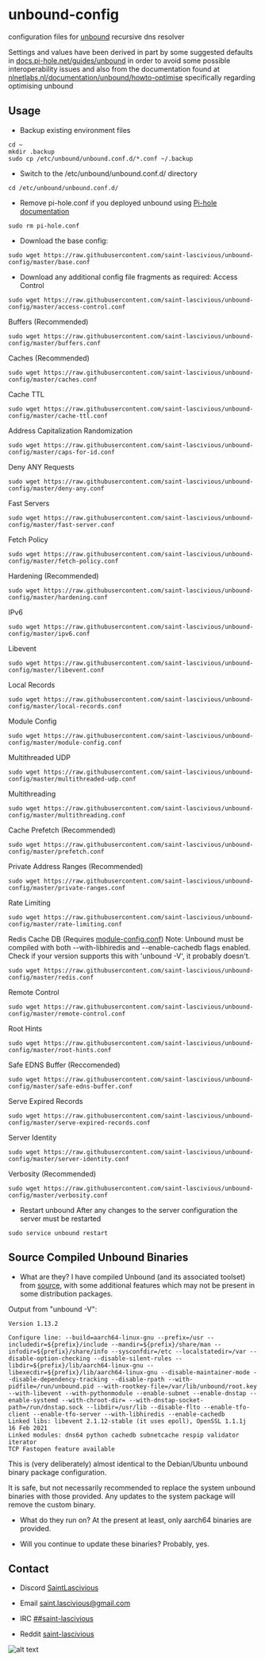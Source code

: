 # unbound-config

configuration files for [unbound](https://nlnetlabs.nl/projects/unbound/about/) recursive dns resolver

Settings and values have been derived in part by some suggested
defaults in [docs.pi-hole.net/guides/unbound](https://docs.pi-hole.net/guides/unbound/) in order to avoid
some possible interoperability issues and also from the documentation
found at [nlnetlabs.nl/documentation/unbound/howto-optimise](https://nlnetlabs.nl/documentation/unbound/howto-optimise/) 
specifically regarding optimising unbound

## Usage
* Backup existing environment files
```
cd ~
mkdir .backup
sudo cp /etc/unbound/unbound.conf.d/*.conf ~/.backup
```
* Switch to the /etc/unbound/unbound.conf.d/ directory
```
cd /etc/unbound/unbound.conf.d/
```

* Remove pi-hole.conf if you deployed unbound using [Pi-hole documentation](https://docs.pi-hole.net/guides/unbound/)
```
sudo rm pi-hole.conf
```

* Download the base config:
```
sudo wget https://raw.githubusercontent.com/saint-lascivious/unbound-config/master/base.conf
```

* Download any additional config file fragments as required:
Access Control
```
sudo wget https://raw.githubusercontent.com/saint-lascivious/unbound-config/master/access-control.conf
```
Buffers (Recommended)
```
sudo wget https://raw.githubusercontent.com/saint-lascivious/unbound-config/master/buffers.conf
```
Caches (Recommended)
```
sudo wget https://raw.githubusercontent.com/saint-lascivious/unbound-config/master/caches.conf
```
Cache TTL
```
sudo wget https://raw.githubusercontent.com/saint-lascivious/unbound-config/master/cache-ttl.conf
```
Address Capitalization Randomization
```
sudo wget https://raw.githubusercontent.com/saint-lascivious/unbound-config/master/caps-for-id.conf
```
Deny ANY Requests
```
sudo wget https://raw.githubusercontent.com/saint-lascivious/unbound-config/master/deny-any.conf
```
Fast Servers
```
sudo wget https://raw.githubusercontent.com/saint-lascivious/unbound-config/master/fast-server.conf
```
Fetch Policy
```
sudo wget https://raw.githubusercontent.com/saint-lascivious/unbound-config/master/fetch-policy.conf
```
Hardening (Recommended)
```
sudo wget https://raw.githubusercontent.com/saint-lascivious/unbound-config/master/hardening.conf
```
IPv6
```
sudo wget https://raw.githubusercontent.com/saint-lascivious/unbound-config/master/ipv6.conf
```
Libevent
```
sudo wget https://raw.githubusercontent.com/saint-lascivious/unbound-config/master/libevent.conf
```
Local Records
```
sudo wget https://raw.githubusercontent.com/saint-lascivious/unbound-config/master/local-records.conf
```
Module Config
```
sudo wget https://raw.githubusercontent.com/saint-lascivious/unbound-config/master/module-config.conf
```
Multithreaded UDP
```
sudo wget https://raw.githubusercontent.com/saint-lascivious/unbound-config/master/multithreaded-udp.conf
```
Multithreading
```
sudo wget https://raw.githubusercontent.com/saint-lascivious/unbound-config/master/multithreading.conf
```
Cache Prefetch (Recommended)
```
sudo wget https://raw.githubusercontent.com/saint-lascivious/unbound-config/master/prefetch.conf
```
Private Address Ranges (Recommended)
```
sudo wget https://raw.githubusercontent.com/saint-lascivious/unbound-config/master/private-ranges.conf
```
Rate Limiting
```
sudo wget https://raw.githubusercontent.com/saint-lascivious/unbound-config/master/rate-limiting.conf
```
Redis Cache DB (Requires [module-config.conf](https://raw.githubusercontent.com/saint-lascivious/unbound-config/master/module-config.conf))
Note: Unbound must be compiled with both --with-libhiredis and --enable-cachedb flags enabled.
Check if your version supports this with 'unbound -V', it probably doesn't.
```
sudo wget https://raw.githubusercontent.com/saint-lascivious/unbound-config/master/redis.conf
```
Remote Control
```   
sudo wget https://raw.githubusercontent.com/saint-lascivious/unbound-config/master/remote-control.conf
```
Root Hints
```
sudo wget https://raw.githubusercontent.com/saint-lascivious/unbound-config/master/root-hints.conf
```
Safe EDNS Buffer (Reccomended)
```
sudo wget https://raw.githubusercontent.com/saint-lascivious/unbound-config/master/safe-edns-buffer.conf
```
Serve Expired Records
```
sudo wget https://raw.githubusercontent.com/saint-lascivious/unbound-config/master/serve-expired-records.conf
```
Server Identity
```
sudo wget https://raw.githubusercontent.com/saint-lascivious/unbound-config/master/server-identity.conf
```
Verbosity (Recommended)
```
sudo wget https://raw.githubusercontent.com/saint-lascivious/unbound-config/master/verbosity.conf
```

* Restart unbound
After any changes to the server configuration the server must be restarted
```
sudo service unbound restart
```

## Source Compiled Unbound Binaries

* What are they?
I have compiled Unbound (and its associated toolset) from [source](https://github.com/NLnetLabs/unbound), with some additional features which may not be present in some distribution packages.

Output from "unbound -V":
```
Version 1.13.2

Configure line: --build=aarch64-linux-gnu --prefix=/usr --includedir=${prefix}/include --mandir=${prefix}/share/man --infodir=${prefix}/share/info --sysconfdir=/etc --localstatedir=/var --disable-option-checking --disable-silent-rules --libdir=${prefix}/lib/aarch64-linux-gnu --libexecdir=${prefix}/lib/aarch64-linux-gnu --disable-maintainer-mode --disable-dependency-tracking --disable-rpath --with-pidfile=/run/unbound.pid --with-rootkey-file=/var/lib/unbound/root.key --with-libevent --with-pythonmodule --enable-subnet --enable-dnstap --enable-systemd --with-chroot-dir= --with-dnstap-socket-path=/run/dnstap.sock --libdir=/usr/lib --disable-flto --enable-tfo-client --enable-tfo-server --with-libhiredis --enable-cachedb
Linked libs: libevent 2.1.12-stable (it uses epoll), OpenSSL 1.1.1j  16 Feb 2021
Linked modules: dns64 python cachedb subnetcache respip validator iterator
TCP Fastopen feature available
```
This is (very deliberately) almost identical to the Debian/Ubuntu unbound binary package configuration.

It is safe, but not necessarily recommended to replace the system unbound binaries with those provided.
Any updates to the system package will remove the custom binary.

* What do they run on?
At the present at least, only aarch64 binaries are provided.

* Will you continue to update these binaries?
Probably, yes.

## Contact
* Discord
[SaintLascivious](https://discord.gg/9Cq4gRg)

* Email
saint.lascivious@gmail.com

* IRC
[##saint-lascivious](https://webchat.freenode.net/##saint-lascivious)

* Reddit
[saint-lascivious](https://www.reddit.com/user/saint-lascivious)

![alt text][logo]

[logo]:https://vignette.wikia.nocookie.net/pokemon/images/7/76/265Wurmple.png "Using the spikes on its rear end, Wurmple peels the bark off trees and feeds on the sap that oozes out. This Pokémon's feet are tipped with suction pads that allow it to cling to glass without slipping."
